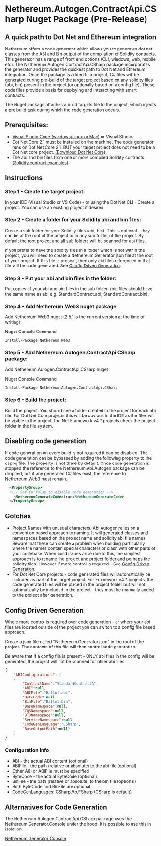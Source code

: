 # Nethereum.Autogen.ContractApi.CSharp Nuget Package  (Pre-Release)
## A quick path to Dot Net and Ethereum integration
Nethereum offers a code generator which allows you to generates dot net classes from the ABI and Bin output of the compilation of Solidity contracts.  This generator has a range of front end options (CLI, windows, web, mobile etc).  The Nethereum.Autogen.ContractApi.CSharp package incorporates the generator and provides the quickest path to Dot Net and Ethereum integration.  Once the package is added to a project, C# files will be generated during pre-build of the target project based on any solidity files (abi, bin) present in the project (or optionally based on a config file). These code files provide a basis for deploying and interacting with smart contracts.

The Nuget package attaches a build targets file to the project, which injects a pre build task during which the code generation occurs. 

## Prerequisites: 

* [Visual Studio Code (windows/Linux or Mac)](https://code.visualstudio.com/) or Visual Studio.
* Dot Net Core 2.1 must be installed on the machine. The code generator runs on Dot Net Core 2.1, BUT your target project does not need to be a Dot Net core project.  [(Download Dot Net Core)](https://www.microsoft.com/net/download/windows)
* The abi and bin files from one or more compiled Solidity contracts. [(Solidity contract examples)](http://solidity.readthedocs.io/en/develop/solidity-by-example.html)

## Instructions

### Step 1 - Create the target project:

In your IDE (Visual Studio or VS Code) - or using the Dot Net CLI - Create a project.  You can use an existing project if desired.

### Step 2 - Create a folder for your Solidity abi and bin files:

Create a sub folder for your Solidity files (abi, bin).  This is optional - they can be at the root of the project or in any sub folder of the project.  By default the root project and all sub folders will be scanned for abi files.

If you prefer to have the solidity files in a folder which is not within the project, you will need to create a Nethereum.Generator.json file at the root of your project.  If this file is present, then only abi files referenced in that file will be code generated.  See [Config Driven Generation](#config-driven-generation).

### Step 3 - Put your abi and bin files in the folder:

Put copies of your abi and bin files in the sub folder.  (bin files should have the same name as abi e.g. StandardContract.abi, StandardContract.bin).

### Step 4 - Add Nethereum.Web3 nuget package:

Add Nethereum.Web3 nuget (2.5.1 is the current version at the time of writing)

Nuget Console Command
```
Install-Package Nethereum.Web3
```

### Step 5 - Add Nethereum.Autogen.ContractApi.CSharp package:

Add Nethereum.Autogen.ContractApi.CSharp nuget

Nuget Console Command
```
Install-Package Nethereum.Autogen.ContractApi.CSharp
```

### Step 6 - Build the project:

Build the project.  You should see a folder created in the project for each abi file.  For Dot Net Core projects this will be obvious in the IDE as the files will be visible in the project, for .Net Framework v4.* projects check the project folder in the file system.

## Disabling code generation

If code generation on every build is not required it can be disabled.
The code generation can be bypassed by adding the following property to the csproj file.  The property is not there by default.  Once code generation is stopped the reference to the Nethereum.Abi.Autogen package can be dropped, but if any generated C# files exist, the reference to Nethereum.Web3 must remain.

``` xml
  <PropertyGroup>
  <!-- Set to false to disable code generation -->
    <NethereumGenerateCode>true</NethereumGenerateCode>
  </PropertyGroup>
```
## Gotchas

* Project Names with unusual characters.  Abi Autogen relies on a convention based approach to naming.  It will generated classes and namespaces based on the project name and solidity abi file names.  Beware that these can create a problem when building particularly where the names contain special characters or clash with other parts of your codebase.  When build issues arise due to this, the simplest approach is to rename the project and project folder and perhaps the solidity files.  However if more control is required - See [Config Driven Generation](#config-driven-generation).
* For Dot Net Core projects - code generated files will automatically be included as part of the target project.  For Framework v4.* projects, the code generated files will be placed in the project folder but will not automatically be included in the project - they must be manually added to the project after generation.

## Config Driven Generation

Where more control is required over code generation - or where your abi files are located outside of the project you can switch to a config file based approach.

Create a json file called "Nethereum.Generator.json" in the root of the project.  The contents of this file will then control code generation.

Be aware that if a config file is present - ONLY abi files in the config will be generated, the project will not be scanned for other abi files.

``` json
{
	"ABIConfigurations": [
	{
		"ContractName":"StandardContractA",
		"ABI":null,
		"ABIFile":"Ballot.abi",
		"ByteCode":null,
		"BinFile":"Ballot.bin",
		"BaseNamespace":null,
		"CQSNamespace":null,
		"DTONamespace":null,
		"ServiceNamespace":null,
		"CodeGenLanguage":"CSharp",
		"BaseOutputPath":null}
	]
}
```
### Configuration Info
* ABI - the actual ABI content (optional)
* ABIFile - the path (relative or absolute) to the abi file (optional)
* Either ABI or ABIFile must be specified
* ByteCode - the actual ByteCode (optional)
* BinFile - the path (relative or absolute) to the bin file (optional)
* Both ByteCode and BinFile are optional
* CodeGenLanguages: CSharp,Vb,FSharp (CSharp is default)

## Alternatives for Code Generation

The Nethereum.Autogen.ContractApi.CSharp package uses the Nethereum.Generator.Console under the hood.  It is possible to use this in isolation.  

[Nethereum Generator Console](https://github.com/Nethereum/Nethereum.Docs/edit/master/docs/nethereum-code-generation.md)
